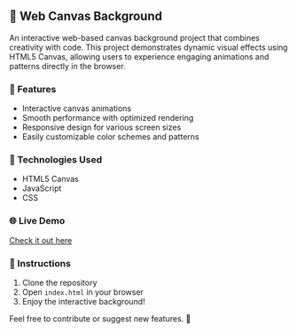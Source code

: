 ## 🎨 Web Canvas Background  
An interactive web-based canvas background project that combines creativity with code. This project demonstrates dynamic visual effects using HTML5 Canvas, allowing users to experience engaging animations and patterns directly in the browser.  

### 🚀 Features  
- Interactive canvas animations  
- Smooth performance with optimized rendering  
- Responsive design for various screen sizes  
- Easily customizable color schemes and patterns  

### 🔧 Technologies Used  
- HTML5 Canvas  
- JavaScript  
- CSS  

### 🌐 Live Demo  
[Check it out here](https://jaysingh9518.github.io/Web-Canvas-Background-Interactive-Visual-Effects/)  

### 📄 Instructions  
1. Clone the repository  
2. Open `index.html` in your browser  
3. Enjoy the interactive background!  

Feel free to contribute or suggest new features. 🚀
